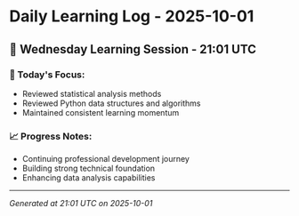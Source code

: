 # Daily Learning Log - 2025-10-01

## 📅 Wednesday Learning Session - 21:01 UTC

### 🎯 Today's Focus:
- Reviewed statistical analysis methods
- Reviewed Python data structures and algorithms
- Maintained consistent learning momentum

### 📈 Progress Notes:
- Continuing professional development journey
- Building strong technical foundation
- Enhancing data analysis capabilities

---
*Generated at 21:01 UTC on 2025-10-01*
